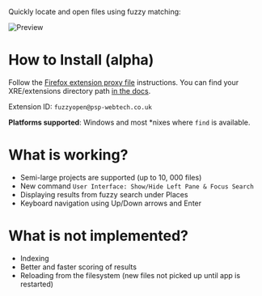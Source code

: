 Quickly locate and open files using fuzzy matching:

![Preview](http://i.imgur.com/RrGqi.png)

How to Install (alpha)
======================

Follow the [Firefox extension proxy file](https://developer.mozilla.org/en/Setting_up_extension_development_environment#Firefox_extension_proxy_file)
instructions. You can find your XRE/extensions directory path [in the docs](http://docs.activestate.com/komodo/5.0/trouble.html#appdata_dir).

Extension ID: `fuzzyopen@psp-webtech.co.uk`

**Platforms supported**: Windows and most *nixes where `find` is available.

What is working?
================

* Semi-large projects are supported (up to 10, 000 files)
* New command `User Interface: Show/Hide Left Pane & Focus Search`
* Displaying results from fuzzy search under Places
* Keyboard navigation using Up/Down arrows and Enter

What is not implemented?
========================

* Indexing
* Better and faster scoring of results
* Reloading from the filesystem (new files not picked up until app is restarted)
